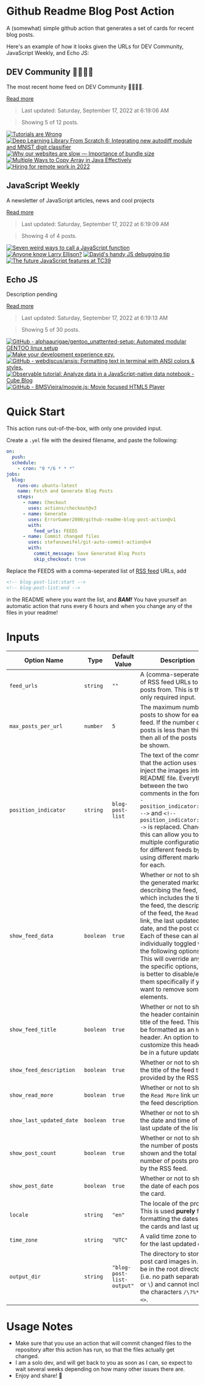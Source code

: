 # Github Readme Blog Post Action

A (somewhat) simple github action that generates a set of cards for recent blog posts.

Here's an example of how it looks given the URLs for DEV Community, JavaScript Weekly, and Echo JS:

<!-- post-list:start -->
## DEV Community 👩‍💻👨‍💻

The most recent home feed on DEV Community 👩‍💻👨‍💻.

[Read more](https://dev.to)
> Last updated: Saturday, September 17, 2022 at 6:19:06 AM

> Showing 5 of 12 posts.

[![Tutorials are Wrong](https://raw.githubusercontent.com/ErrorGamer2000/github-readme-blog-post-action/main/generated_files/DEV_Community_👩‍💻👨‍💻/Tutorials_are_Wrong.svg)](https://dev.to/this-is-learning/tutorials-are-wrong-255c)
[![Deep Learning Library From Scratch 6: Integrating new autodiff module and MNIST digit classifier](https://raw.githubusercontent.com/ErrorGamer2000/github-readme-blog-post-action/main/generated_files/DEV_Community_👩‍💻👨‍💻/Deep_Learning_Library_From_Scratch_6__Integrating_new_autodiff_module_and_MNIST_digit_classifier.svg)](https://dev.to/ashwinscode/deep-learning-library-from-scratch-6-integrating-new-autodiff-module-and-mnist-digit-classifier-co9)
[![Why our websites are slow — Importance of bundle size](https://raw.githubusercontent.com/ErrorGamer2000/github-readme-blog-post-action/main/generated_files/DEV_Community_👩‍💻👨‍💻/Why_our_websites_are_slow_—_Importance_of_bundle_size.svg)](https://dev.to/shreyvijayvargiya/why-our-websites-are-slow-importance-of-bundle-size-1le4)
[![Multiple Ways to Copy Array in Java Effectively](https://raw.githubusercontent.com/ErrorGamer2000/github-readme-blog-post-action/main/generated_files/DEV_Community_👩‍💻👨‍💻/Multiple_Ways_to_Copy_Array_in_Java_Effectively.svg)](https://dev.to/luthfisauqi17/multiple-ways-to-copy-array-in-java-effectively-4lpj)
[![Hiring for remote work in 2022](https://raw.githubusercontent.com/ErrorGamer2000/github-readme-blog-post-action/main/generated_files/DEV_Community_👩‍💻👨‍💻/Hiring_for_remote_work_in_2022.svg)](https://dev.to/k_ivanow/hiring-for-remote-work-in-2022-37b3)


## JavaScript Weekly

A newsletter of JavaScript articles, news and cool projects

[Read more](https://javascriptweekly.com/)
> Last updated: Saturday, September 17, 2022 at 6:19:09 AM

> Showing 4 of 4 posts.

[![Seven weird ways to call a JavaScript function](https://raw.githubusercontent.com/ErrorGamer2000/github-readme-blog-post-action/main/generated_files/JavaScript_Weekly/Seven_weird_ways_to_call_a_JavaScript_function.svg)](https://javascriptweekly.com/issues/606)
[![Anyone know Larry Ellison?](https://raw.githubusercontent.com/ErrorGamer2000/github-readme-blog-post-action/main/generated_files/JavaScript_Weekly/Anyone_know_Larry_Ellison_.svg)](https://javascriptweekly.com/issues/605)
[![David's handy JS debugging tip](https://raw.githubusercontent.com/ErrorGamer2000/github-readme-blog-post-action/main/generated_files/JavaScript_Weekly/David's_handy_JS_debugging_tip.svg)](https://javascriptweekly.com/issues/604)
[![The future JavaScript features at TC39](https://raw.githubusercontent.com/ErrorGamer2000/github-readme-blog-post-action/main/generated_files/JavaScript_Weekly/The_future_JavaScript_features_at_TC39.svg)](https://javascriptweekly.com/issues/603)


## Echo JS

Description pending

[Read more](
http://www.echojs.com
)
> Last updated: Saturday, September 17, 2022 at 6:19:13 AM

> Showing 5 of 30 posts.

[![GitHub - alphaaurigae/gentoo_unattented-setup: Automated modular GENTOO linux setup](https://raw.githubusercontent.com/ErrorGamer2000/github-readme-blog-post-action/main/generated_files/_Echo_JS_/GitHub_-_alphaaurigae_gentoo_unattented-setup__Automated_modular_GENTOO_linux_setup.svg)](https://github.com/alphaaurigae/gentoo_unattented-setup)
[![Make your development experience ezy.](https://raw.githubusercontent.com/ErrorGamer2000/github-readme-blog-post-action/main/generated_files/_Echo_JS_/Make_your_development_experience_ezy..svg)](https://www.getezy.dev/)
[![GitHub - webdiscus/ansis: Formatting text in terminal with ANSI colors & styles.](https://raw.githubusercontent.com/ErrorGamer2000/github-readme-blog-post-action/main/generated_files/_Echo_JS_/GitHub_-_webdiscus_ansis__Formatting_text_in_terminal_with_ANSI_colors___styles..svg)](https://github.com/webdiscus/ansis)
[![Observable tutorial: Analyze data in a JavaScript-native data notebook - Cube Blog](https://raw.githubusercontent.com/ErrorGamer2000/github-readme-blog-post-action/main/generated_files/_Echo_JS_/Observable_tutorial__Analyze_data_in_a_JavaScript-native_data_notebook_-_Cube_Blog.svg)](https://cube.dev/blog/observable-tutorial-javascript-native-data-notebook)
[![GitHub - BMSVieira/moovie.js: Movie focused HTML5 Player](https://raw.githubusercontent.com/ErrorGamer2000/github-readme-blog-post-action/main/generated_files/_Echo_JS_/GitHub_-_BMSVieira_moovie.js__Movie_focused_HTML5_Player.svg)](https://github.com/BMSVieira/moovie.js)


<!-- post-list:end -->

# Quick Start

This action runs out-of-the-box, with only one provided input.

Create a `.yml` file with the desired filename, and paste the following:

```yml
on:
  push:
  schedule:
    - cron: "0 */6 * * *"
jobs:
  blog:
    runs-on: ubuntu-latest
    name: Fetch and Generate Blog Posts
    steps:
      - name: Checkout
        uses: actions/checkout@v3
      - name: Generate
        uses: ErrorGamer2000/github-readme-blog-post-action@v1
        with:
          feed_urls: FEEDS
      - name: Commit changed files
        uses: stefanzweifel/git-auto-commit-action@v4
        with:
          commit_message: Save Generated Blog Posts
          skip_checkout: true
```

Replace the FEEDS with a comma-seperated list of [RSS feed](https://rss.com/blog/how-do-rss-feeds-work/) URLs, add

```md
<!-- blog-post-list:start -->
<!-- blog-post-list:end -->
```

in the README where you want the list, and **_BAM!_** You have yourself an automatic action that runs every 6 hours and when you change any of the files in your readme!

# Inputs

<table>
  <thead>
    <tr>
      <th>Option Name</th>
      <th>Type</th>
      <th>Default Value</th>
      <th>Description</th>
    </tr>
  </thead>
  <tbody>
    <tr>
      <td><code>feed_urls</code></td>
      <td><code>string</code></td>
      <td><code>""</code></td>
      <td>A (comma-seperated) list of RSS feed URLs to load posts from. This is the only required input.</td>
    </tr>
    <tr>
      <td><code>max_posts_per_url</code></td>
      <td><code>number</code></td>
      <td><code>5</code></td>
      <td>The maximum number of posts to show for each feed. If the number of posts is less than this, then all of the posts will be shown.</td>
    </tr>
    <tr>
      <td><code>position_indicator</code></td>
      <td><code>string</code></td>
      <td><code>blog-post-list</code></td>
      <td>The text of the comments that the action uses to inject the images into the README file. Everything between the two comments in the form <code>&lt;!-- position_indicator:start --&gt;</code> and <code>&lt;!-- position_indicator:end --&gt;</code> is replaced. Changing this can allow you to use multiple configurations for different feeds by using different markers for each.</td>
    </tr>
    <tr>
      <td><code>show_feed_data</code></td>
      <td><code>boolean</code></td>
      <td><code>true</code></td>
      <td>Whether or not to show the generated markdown describing the feed, which includes the title of the feed, the description of the feed, the <code>Read More</code> link, the last updated date, and the post count. Each of these can also be individually toggled with the following options. This will override any of the specific options, so it is better to disable/enable them specifically if you want to remove some elements.</td>
    </tr>
    <tr>
      <td><code>show_feed_title</code></td>
      <td><code>boolean</code></td>
      <td><code>true</code></td>
      <td>Whether or not to show the header containing the title of the feed. This will be formatted as an <code>h2</code> header. An option to customize this header will be in a future update.</td>
    </tr>
    <tr>
      <td><code>show_feed_description</code></td>
      <td><code>boolean</code></td>
      <td><code>true</code></td>
      <td>Whether or not to show the title of the feed that is provided by the RSS feed.</td>
    </tr>
    <tr>
      <td><code>show_read_more</code></td>
      <td><code>boolean</code></td>
      <td><code>true</code></td>
      <td>Whether or not to show the <code>Read More</code> link under the feed description.</td>
    </tr>
    <tr>
      <td><code>show_last_updated_date</code></td>
      <td><code>boolean</code></td>
      <td><code>true</code></td>
      <td>Whether or not to show the date and time of the last update of the list.</td>
    </tr>
    <tr>
      <td><code>show_post_count</code></td>
      <td><code>boolean</code></td>
      <td><code>true</code></td>
      <td>Whether or not to show the number of posts shown and the total number of posts provided by the RSS feed.</td>
    </tr>
    <tr>
      <td><code>show_post_date</code></td>
      <td><code>boolean</code></td>
      <td><code>true</code></td>
      <td>Whether or not to show the date of each post on the card.</td>
    </tr>
    <tr>
      <td><code>locale</code></td>
      <td><code>string</code></td>
      <td><code>"en"</code></td>
      <td>The locale of the project. This is used <strong>purely</strong> for formatting the dates of the cards and last update.</td>
    </tr>
    <tr>
      <td><code>time_zone</code></td>
      <td><code>string</code></td>
      <td><code>"UTC"</code></td>
      <td>A valid time zone to use for the last updated date.</td>
    </tr>
    <tr>
      <td><code>output_dir</code></td>
      <td><code>string</code></td>
      <td><code>"blog-post-list-output"</code></td>
      <td>The directory to store the post card images in. Must be in the root directory (i.e. no path separators <code>/</code> or <code>\</code>) and cannot include the characters <code>/\?%*:|"&lt;&gt;</code>.</td>
    </tr>
<!--
    <tr>
      <td><code></code></td>
      <td><cde></cde></td>
      <td><code></code></td>
      <td></td>
    </tr>
-->
  </tbody>
</table>

# Usage Notes

- Make sure that you use an action that will commit changed files to the repository after this action has run, so that the files actually get changed.
- I am a solo dev, and will get back to you as soon as I can, so expect to wait several weeks depending on how many other issues there are.
- Enjoy and share! 🤗
